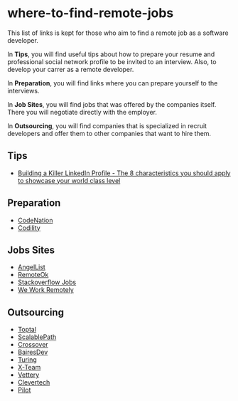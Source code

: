 # where-to-find-remote-jobs
This list of links is kept for those who aim to find a remote job as a software developer.

In **Tips**, you will find useful tips about how to prepare your resume and professional social network profile to be invited to an interview. Also, to develop your carrer as a remote developer.

In **Preparation**, you will find links where you can prepare yourself to the interviews. 

In **Job Sites**, you will find jobs that was offered by the companies itself. There you will negotiate directly with the employer. 

In **Outsourcing**, you will find companies that is specialized in recruit developers and offer them to other companies that want to hire them.

## Tips ##

* [Building a Killer LinkedIn Profile - The 8 characteristics you should apply to showcase your world class level](https://linkedin.com/pulse/building-killer-linkedin-profile-8-characteristics-you-ingrid-adam/)

## Preparation
* [CodeNation](https://codenation.dev/)
* [Codility](https://codility.com/)

## Jobs Sites
* [AngelList](http://angel.co)
* [RemoteOk](http://remoteok.io)
* [Stackoverflow Jobs](https://stackoverflow.com/jobs)
* [We Work Remotely](https://weworkremotely.com)

## Outsourcing
* [Toptal](https://toptal.com/)
* [ScalablePath](http://scalablepath.com)
* [Crossover](http://crossover.com)
* [BairesDev](https://bairesdev.com)
* [Turing](https://turing.com)
* [X-Team ](https://x-team.com)
* [Vettery](https://vettery.com)
* [Clevertech](https://clevertech.biz/careers)
* [Pilot](https://pilot.co/)
